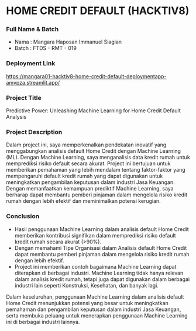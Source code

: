 # HOME CREDIT DEFAULT (HACKTIV8)

### Full Name & Batch

* Nama   : Mangara Haposan Immanuel Siagian
* Batch  : FTDS - RMT - 019

### Deployment Link

https://mangara01-hacktiv8-home-credit-default-deploymentapp-amvpza.streamlit.app/

### Project Title

Predictive Power: Unleashing Machine Learning for Home Credit Default Analysis

### Project Description

Dalam project ini, saya memperkenalkan pendekatan inovatif yang menggabungkan analisis default Home Credit dengan Machine Learning (ML). Dengan Machine Learning, saya menganalisis data kredit rumah untuk memprediksi risiko default secara akurat. Project ini bertujuan untuk memberikan pemahaman yang lebih mendalam tentang faktor-faktor yang mempengaruhi default kredit rumah yang dapat digunakan untuk meningkatkan pengambilan keputusan dalam industri Jasa Keuangan. Dengan memanfaatkan kemampuan prediktif Machine Learning, saya berharap dapat membantu pemberi pinjaman dalam mengelola risiko kredit rumah dengan lebih efektif dan meminimalkan potensi kerugian.

### Conclusion

* Hasil penggunaan Machine Learning dalam analisis default Home Credit memberikan kontribusi signifikan dalam memprediksi risiko default kredit rumah secara akurat (>90%).
* Dengan memahami Tipe Organisasi dalam Analisis default Home Credit dapat membantu pemberi pinjaman dalam mengelola risiko kredit rumah dengan lebih efektif.
* Project ini memberikan contoh bagaimana Machine Learning dapat diterapkan di berbagai industri. Machine Learning tidak hanya relevan dalam analisis kredit rumah, tetapi juga dapat digunakan dalam berbagai industri lain seperti Konstruksi, Kesehatan, dan banyak lagi.
  
Dalam keseluruhan, penggunaan Machine Learning dalam analisis default Home Credit menunjukkan potensi yang besar untuk meningkatkan pemahaman dan pengambilan keputusan dalam industri Jasa Keuangan, serta membuka peluang untuk menerapkan penggunaan Machine Learning ini di berbagai industri lainnya.
